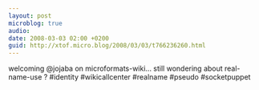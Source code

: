 ```yaml
---
layout: post
microblog: true
audio: 
date: 2008-03-03 02:00 +0200
guid: http://xtof.micro.blog/2008/03/03/t766236260.html
---
```

welcoming @jojaba on microformats-wiki... still wondering about real-name-use ? #identity #wikicallcenter #realname #pseudo #socketpuppet
